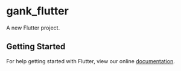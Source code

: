 # gank_flutter

A new Flutter project.

## Getting Started

For help getting started with Flutter, view our online
[documentation](https://flutter.io/).
